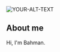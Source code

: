 <picture>
 <source media="(prefers-color-scheme: dark)" srcset="https://geography.indiana.edu/images/banners/banners-3072x1024/gis-banner.jpg">
 <source media="(prefers-color-scheme: light)" srcset="https://geography.indiana.edu/images/banners/banners-3072x1024/gis-banner.jpg">
 <img alt="YOUR-ALT-TEXT" src="YOUR-DEFAULT-IMAGE">
</picture>

## About me

Hi, I'm Bahman.


